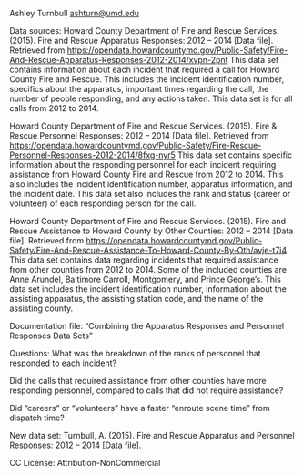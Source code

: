 Ashley Turnbull
ashturn@umd.edu

Data sources:
Howard County Department of Fire and Rescue Services. (2015). Fire and Rescue Apparatus Responses: 2012 – 2014 [Data file]. Retrieved from https://opendata.howardcountymd.gov/Public-Safety/Fire-And-Rescue-Apparatus-Responses-2012-2014/xvpn-2pnt
This data set contains information about each incident that required a call for Howard County Fire and Rescue.  This includes the incident identification number, specifics about the apparatus, important times regarding the call, the number of people responding, and any actions taken.  This data set is for all calls from 2012 to 2014.

Howard County Department of Fire and Rescue Services. (2015). Fire & Rescue Personnel Responses: 2012 – 2014 [Data file]. Retrieved from https://opendata.howardcountymd.gov/Public-Safety/Fire-Rescue-Personnel-Responses-2012-2014/8fxg-nyr5
This data set contains specific information about the responding personnel for each incident requiring assistance from Howard County Fire and Rescue from 2012 to 2014.  This also includes the incident identification number, apparatus information, and the incident date.  This data set also includes the rank and status (career or volunteer) of each responding person for the call.

Howard County Department of Fire and Rescue Services. (2015). Fire and Rescue Assistance to Howard County by Other Counties: 2012 – 2014 [Data file]. Retrieved from https://opendata.howardcountymd.gov/Public-Safety/Fire-And-Rescue-Assistance-To-Howard-County-By-Oth/avje-t7i4
This data set contains data regarding incidents that required assistance from other counties from 2012 to 2014.  Some of the included counties are Anne Arundel, Baltimore Carroll, Montgomery, and Prince George’s.  This data set includes the incident identification number, information about the assisting apparatus, the assisting station code, and the name of the assisting county.


Documentation file:
“Combining the Apparatus Responses and Personnel Responses Data Sets”


Questions:
What was the breakdown of the ranks of personnel that responded to each incident?  

Did the calls that required assistance from other counties have more responding personnel, compared to calls that did not require assistance?

Did “careers” or “volunteers” have a faster “enroute scene time” from dispatch time?  


New data set:
Turnbull, A. (2015). Fire and Rescue Apparatus and Personnel Responses: 2012 – 2014 [Data file].


CC License:
Attribution-NonCommercial
